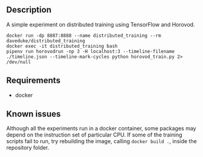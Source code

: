 ## Description
A simple experiment on distributed training using TensorFlow and Horovod.

`docker run -dp 8887:8888 --name distributed_training --rm daveduke/distributed_training` \
`docker exec -it distributed_training bash` \
`pipenv run horovodrun -np 3 -H localhost:3 --timeline-filename ./timeline.json --timeline-mark-cycles python horovod_train.py 2> /dev/null`

## Requirements
* docker

## Known issues
Although all the experiments run in a docker container, some packages may depend on the instruction set of particular CPU. If some of the training scripts fail to run, try rebuilding the image, calling `docker build .`, inside the repository folder.

